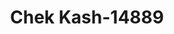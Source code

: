---
f_zip-code: 92227
f_state-code: CA
title: Chek Kash-14889
f_phone: 760-344-6531
f_city-only: Brawley
f_address: 610 S Brawley Ave Brawley
f_location-unique-id: '14889'
slug: chek-kash-14889
updated-on: '2024-05-30T13:46:58.046Z'
created-on: '2024-05-30T13:36:59.803Z'
published-on: '2024-05-30T13:54:32.469Z'
f_city-state: cms/city/brawley-ca.md
f_company: cms/company/chek-kash.md
f_state: cms/state/california.md
layout: '[payday-loan].html'
tags: payday-loan
---